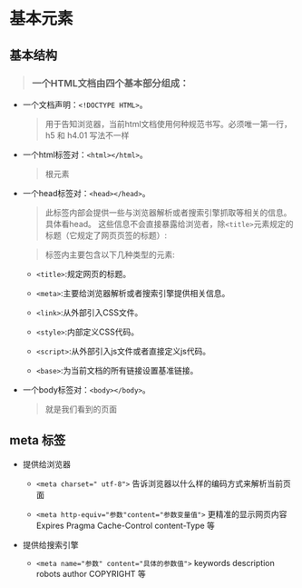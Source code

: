 # 基本元素

## 基本结构

> ### 一个HTML文档由四个基本部分组成：

- 一个文档声明：`<!DOCTYPE HTML>`。 

    > 用于告知浏览器，当前html文档使用何种规范书写。必须唯一第一行， h5 和 h4.01  写法不一样 

- 一个html标签对：`<html></html>`。
    
    > 根元素

- 一个head标签对：`<head></head>`。

    > 此标签内部会提供一些与浏览器解析或者搜索引擎抓取等相关的信息。具体看head。
这些信息不会直接暴露给浏览者，除`<title>`元素规定的标题（它规定了网页页签的标题）:

    > <head>标签内主要包含以下几种类型的元素:

    - `<title>`:规定网页的标题。

    - `<meta>`:主要给浏览器解析或者搜索引擎提供相关信息。

    - `<link>`:从外部引入CSS文件。

    - `<style>`:内部定义CSS代码。

    - `<script>`:从外部引入js文件或者直接定义js代码。

    - `<base>`:为当前文档的所有链接设置基准链接。

- 一个body标签对：`<body></body>`。

    > 就是我们看到的页面


## meta 标签

- 提供给浏览器

    - `<meta charset=" utf-8">`    告诉浏览器以什么样的编码方式来解析当前页面
    
    - `<meta http-equiv="参数"content="参数变量值">`   更精准的显示网页内容  Expires Pragma  Cache-Control content-Type 等

- 提供给搜索引擎

    - `<meta name="参数" content="具体的参数值">`   keywords   description   robots  author  COPYRIGHT 等



